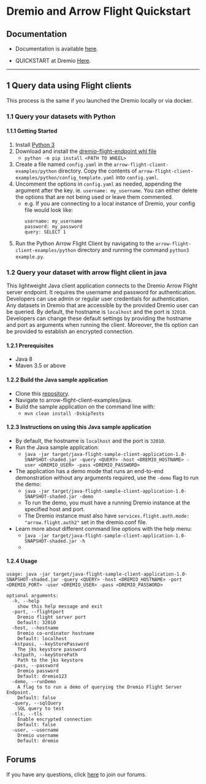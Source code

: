 # Dremio and Arrow Flight Quickstart

## Documentation

-   Documentation is available [here](https://docs.dremio.com).

-   QUICKSTART at Dremio [Here](https://docs.dremio.com/quickstart/).

---

## 1 Query data using Flight clients

This process is the same if you launched the Dremio locally or via docker.

### 1.1 Query your datasets with Python

>

#### 1.1.1 Getting Started

1. Install [Python 3](https://www.python.org/downloads/)
1. Download and install the [dremio-flight-endpoint whl file](https://github.com/dremio-hub/arrow-flight-client-examples/releases)
    - `python -m pip install <PATH TO WHEEL>`
1. Create a file named `config.yaml` in the `arrow-flight-client-examples/python` directory. Copy the contents of `arrow-flight-client-examples/python/config_template.yaml` into `config.yaml`.
1. Uncomment the options in `config.yaml` as needed, appending the argument after the key. ie. `username: my_username`. You can either delete the options that are not being used or leave them commented.
    - e.g. If you are connecting to a local instance of Dremio, your config file would look like:
        ```
        username: my_username
        password: my_password
        query: SELECT 1
        ```
1. Run the Python Arrow Flight Client by navigating to the `arrow-flight-client-examples/python` directory and running the command `python3 example.py`.

### 1.2 Query your dataset with arrow flight client in java

This lightweight Java client application connects to the Dremio Arrow Flight server endpoint. It requires the username and password for authentication. Developers can use admin or regular user credentials for authentication. Any datasets in Dremio that are accessible by the provided Dremio user can be queried. By default, the hostname is `localhost` and the port is `32010`. Developers can change these default settings by providing the hostname and port as arguments when running the client. Moreover, the tls option can be provided to establish an encrypted connection.

#### 1.2.1 Prerequisites

-   Java 8
-   Maven 3.5 or above

#### 1.2.2 Build the Java sample application

-   Clone this [repository](https://github.com/dremio-hub/arrow-flight-client-examples).
-   Navigate to arrow-flight-client-examples/java.
-   Build the sample application on the command line with:
    -   `mvn clean install -DskipTests`

#### 1.2.3 Instructions on using this Java sample application

-   By default, the hostname is `localhost` and the port is `32010`.
-   Run the Java sample application:
    -   `java -jar target/java-flight-sample-client-application-1.0-SNAPSHOT-shaded.jar -query <QUERY> -host <DREMIO_HOSTNAME> -user <DREMIO_USER> -pass <DREMIO_PASSWORD>`
-   The application has a demo mode that runs an end-to-end demonstration without any arguments required, use the `-demo` flag to run the demo:
    -   `java -jar target/java-flight-sample-client-application-1.0-SNAPSHOT-shaded.jar -demo`
    -   To run the demo, you must have a running Dremio instance at the specified host and port.
    -   The Dremio instance must also have `services.flight.auth.mode: "arrow.flight.auth2"` set in the dremio.conf file.
-   Learn more about different command line options with the help menu:
    -   `java -jar target/java-flight-sample-client-application-1.0-SNAPSHOT-shaded.jar -h`
    -

#### 1.2.4 Usage

```
usage: java -jar target/java-flight-sample-client-application-1.0-SNAPSHOT-shaded.jar -query <QUERY> -host <DREMIO_HOSTNAME> -port <DREMIO_PORT> -user <DREMIO_USER> -pass <DREMIO_PASSWORD>

optional arguments:
  -h, --help
    show this help message and exit
  -port, --flightport
    Dremio flight server port
    Default: 32010
  -host, --hostname
    Dremio co-ordinator hostname
    Default: localhost
  -kstpass, --keyStorePassword
    The jks keystore password
  -kstpath, --keyStorePath
    Path to the jks keystore
  -pass, --password
    Dremio password
    Default: dremio123
  -demo, --runDemo
    A flag to to run a demo of querying the Dremio Flight Server Endpoint.
    Default: false
  -query, --sqlQuery
    SQL query to test
  -tls, --tls
    Enable encrypted connection
    Default: false
  -user, --username
    Dremio username
    Default: dremio
```

## Forums

If you have any questions, click [here](https://community.dremio.com/) to join our forums.
